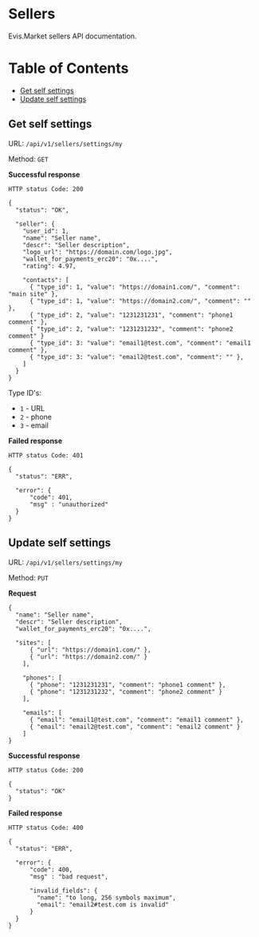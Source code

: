# Sellers

Evis.Market sellers API documentation.

Table of Contents
=================
* [Get self settings](#get-self-settings)
* [Update self settings](#update-self-settings)

## Get self settings

URL: `/api/v1/sellers/settings/my`

Method: `GET`

**Successful response**

    HTTP status Code: 200

    {
      "status": "OK",

      "seller": {
        "user_id": 1,
        "name": "Seller name",
        "descr": "Seller description",
        "logo_url": "https://domain.com/logo.jpg",
        "wallet_for_payments_erc20": "0x....",
        "rating": 4.97,

        "contacts": [
          { "type_id": 1, "value": "https://domain1.com/", "comment": "main site" },
          { "type_id": 1, "value": "https://domain2.com/", "comment": "" },
          { "type_id": 2, "value": "1231231231", "comment": "phone1 comment" },
          { "type_id": 2, "value": "1231231232", "comment": "phone2 comment" }
          { "type_id": 3: "value": "email1@test.com", "comment": "email1 comment" },
          { "type_id": 3: "value": "email2@test.com", "comment": "" },
        ]
      }
    }

Type ID's:
* `1` - URL
* `2` - phone
* `3` - email

**Failed response**

    HTTP status Code: 401

    {
      "status": "ERR",

      "error": {
          "code": 401,
          "msg" : "unauthorized"
      }
    }


## Update self settings

URL: `/api/v1/sellers/settings/my`

Method: `PUT`

**Request**

    {
      "name": "Seller name",
      "descr": "Seller description",
      "wallet_for_payments_erc20": "0x....",

      "sites": [
          { "url": "https://domain1.com/" },
          { "url": "https://domain2.com/" }
        ],

        "phones": [
          { "phone": "1231231231", "comment": "phone1 comment" },
          { "phone": "1231231232", "comment": "phone2 comment" }
        ],

        "emails": [
          { "email": "email1@test.com", "comment": "email1 comment" },
          { "email": "email2@test.com", "comment": "email2 comment" }
        ]
    }

**Successful response**

    HTTP status Code: 200

    {
      "status": "OK"
    }

**Failed response**

    HTTP status Code: 400

    {
      "status": "ERR",

      "error": {
          "code": 400,
          "msg" : "bad request",

          "invalid_fields": {
            "name": "to long, 256 symbols maximum",
            "email": "email2#test.com is invalid"
          }
      }
    }
